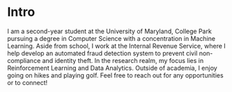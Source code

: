 # Intro
I am a second-year student at the University of Maryland, College Park pursuing a degree in Computer Science with a concentration in Machine Learning. Aside from school, I work at the Internal Revenue Service, where I help develop an automated fraud detection system to prevent civil non-compliance and identity theft. In the research realm, my focus lies in Reinforcement Learning and Data Analytics. Outside of academia, I enjoy going on hikes and playing golf. Feel free to reach out for any opportunities or to connect!
